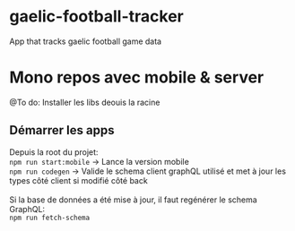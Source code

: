 # gaelic-football-tracker
App that tracks gaelic football game data

# Mono repos avec mobile & server
@To do: Installer les libs deouis la racine

## Démarrer les apps
Depuis la root du projet:</br>
`npm run start:mobile` -> Lance la version mobile</br>
`npm run codegen` -> Valide le schema client graphQL utilisé et met à jour les types côté client si modifié côté back</br>
</br>
Si la base  de données a été mise à jour, il faut regénérer le schema GraphQL:</br>
`npm run fetch-schema`
